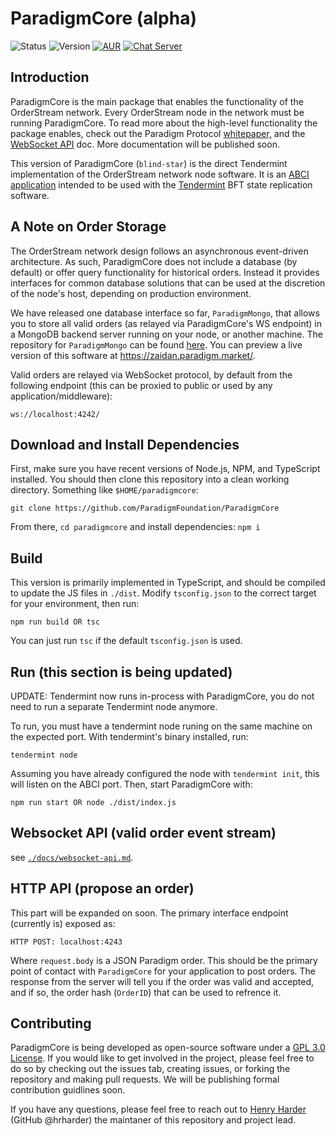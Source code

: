 # ParadigmCore (alpha)

![Status](https://img.shields.io/badge/status-alpha-orange.svg) ![Version](https://img.shields.io/badge/version-0.2.1-brightgreen.svg)
[![AUR](https://img.shields.io/aur/license/yaourt.svg)](./LICENSE) [![Chat Server](https://img.shields.io/badge/chat%20server-join!-red.svg)](https://chat.paradigm.market/)

## Introduction
ParadigmCore is the main package that enables the functionality of the OrderStream network. Every OrderStream node in the network must be running ParadigmCore. To read more about the high-level functionality the package enables, check out the Paradigm Protocol [whitepaper,](https://paradigm.market/whitepaper) and the [WebSocket API](./docs/websocket-api.md) doc. More documentation will be published soon.

This version of ParadigmCore (`blind-star`) is the direct Tendermint implementation of the OrderStream network node software. It is an [ABCI application](https://cosmos.network/docs/sdk/core/app4.html) intended to be used with the [Tendermint](https://github.com/tendermint/tendermint) BFT state replication software. 

## A Note on Order Storage
The OrderStream network design follows an asynchronous event-driven architecture. As such, ParadigmCore does not include a database (by default) or offer query functionality for historical orders. Instead it provides interfaces for common database solutions that can be used at the discretion of the node's host, depending on production environment. 

We have released one database interface so far, `ParadigmMongo`, that allows you to store all valid orders (as relayed via ParadigmCore's WS endpoint) in a MongoDB backend server running on your node, or another machine. The repository for `ParadigmMongo` can be found [here](https://github.com/paradigmfoundation/paradigmmongo). You can preview a live version of this software at https://zaidan.paradigm.market/. 

Valid orders are relayed via WebSocket protocol, by default from the following endpoint (this can be proxied to public or used by any application/middleware):
```
ws://localhost:4242/
```

## Download and Install Dependencies

First, make sure you have recent versions of Node.js, NPM, and TypeScript installed.
You should then clone this repository into a clean working directory. Something like `$HOME/paradigmcore`:

`git clone https://github.com/ParadigmFoundation/ParadigmCore`

From there, `cd paradigmcore` and install dependencies: `npm i`

## Build
This version is primarily implemented in TypeScript, and should be compiled to update the JS files in `./dist`. Modify `tsconfig.json` to the correct target for your environment, then run:
```
npm run build OR tsc
```
You can just run `tsc` if the default `tsconfig.json` is used.

## Run (this section is being updated)
UPDATE: Tendermint now runs in-process with ParadigmCore, you do not need to run a separate Tendermint node anymore.

To run, you must have a tendermint node runing on the same machine on the expected port. With tendermint's binary installed, run:
```
tendermint node
```
Assuming you have already configured the node with `tendermint init`, this will listen on the ABCI port. Then, start ParadigmCore with:
```
npm run start OR node ./dist/index.js
```
## Websocket API (valid order event stream)
see [`./docs/websocket-api.md`](./docs/websocket-api.md).

## HTTP API (propose an order)
This part will be expanded on soon. The primary interface endpoint (currently is) exposed as:
```
HTTP POST: localhost:4243
```
Where `request.body` is a JSON Paradigm order. This should be the primary point of contact with `ParadigmCore` for your application to post orders. The response from the server will tell you if the order was valid and accepted, and if so, the order hash (`OrderID`) that can be used to refrence it.

## Contributing

ParadigmCore is being developed as open-source software under a [GPL 3.0 License](./LICENSE). If you would like to get involved in the project, please feel free to do so by checking out the issues tab, creating issues, or forking the repository and making pull requests. We will be publishing formal contribution guidlines soon.

If you have any questions, please feel free to reach out to [Henry Harder](mailto:henry@paradigm.market) (GitHub @hrharder) the maintaner of this repository and project lead.

